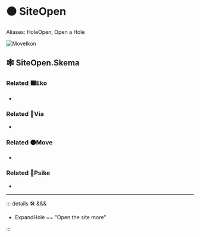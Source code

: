 # 🟠 <move>SiteOpen</move>

Aliases: HoleOpen, Open a Hole

![MoveIkon](/Move/Move_Ikon.png)

## 🕸 SiteOpen.Skema

### Related 🟩<eko>Eko</eko>

-

### Related 🔻<via>Via</via>

-

### Related 🟠<move>Move</move>

-

### Related 💜<psike>Psike</psike>

-

---

<!-- =================================================== -->
<!-- =================================================== -->
<!-- =================================================== -->
<!-- =================================================== -->
<!-- =================================================== -->
::: details 🛠 <dev>&&&</dev>

- ExpandHole == "Open the site more"

:::
